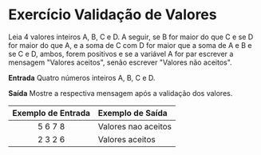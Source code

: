 # Exercício Validação de Valores
Leia 4 valores inteiros A, B, C e D. A seguir, se B for maior do que C e se D for maior do que A, e a soma de
C com D for maior que a soma de A e B e se C e D, ambos, forem positivos e se a variável A for par escrever
a mensagem "Valores aceitos", senão escrever "Valores não aceitos".

**Entrada**
Quatro números inteiros A, B, C e D.

**Saída**
Mostre a respectiva mensagem após a validação dos valores.

Exemplo de Entrada | Exemplo de Saída
:---: | :---
5 6 7 8 | Valores nao aceitos
2 3 2 6 | Valores aceitos
